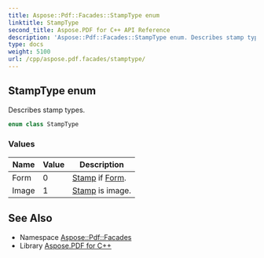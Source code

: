 ```yaml
---
title: Aspose::Pdf::Facades::StampType enum
linktitle: StampType
second_title: Aspose.PDF for C++ API Reference
description: 'Aspose::Pdf::Facades::StampType enum. Describes stamp types in C++.'
type: docs
weight: 5100
url: /cpp/aspose.pdf.facades/stamptype/
---
```

## StampType enum


Describes stamp types.

```cpp
enum class StampType
```

### Values

| Name | Value | Description |
| --- | --- | --- |
| Form | 0 | [Stamp](../stamp/) if [Form](../form/). |
| Image | 1 | [Stamp](../stamp/) is image. |

## See Also

* Namespace [Aspose::Pdf::Facades](../)
* Library [Aspose.PDF for C++](../../)
